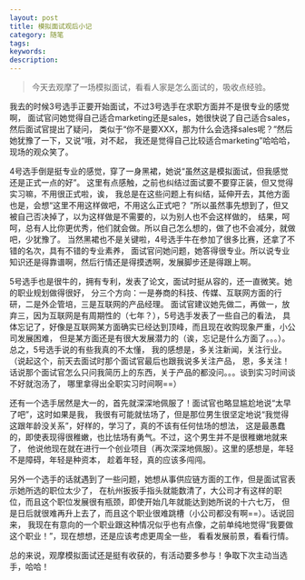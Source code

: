 ```yaml
---
layout: post
title: 模拟面试观后小记
category: 随笔
tags: 
keywords: 
description: 
---
```

> 今天去观摩了一场模拟面试，看看人家是怎么面试的，吸收点经验。

我去的时候3号选手正要开始面试，不过3号选手在求职方面并不是很专业的感觉啊，
面试官问她觉得自己适合marketing还是sales，她很快说了自己适合sales，然后面试官提出了疑问，
类似于“你不是要XXX，那为什么会选择sales呢？”然后她犹豫了一下，又说“哦，对不起，
我还是觉得自己比较适合marketing”哈哈哈，现场的观众笑了。

4号选手倒是挺专业的感觉，穿了一身黑裙，她说“虽然这是模拟面试，但我感觉还是正式一点的好”。
这里有点感触，之前也纠结过面试要不要穿正装，但又觉得实习嘛，不用很正式啦，诶，
我总是在这些问题上有纠结，延伸开去，其他方面也是，会想“这里不用这样做吧，不用这么正式吧？
”所以虽然事先想到了，但又被自己否决掉了，以为这样做是不需要的，以为别人也不会这样做的，
结果，呵呵，总有人比你更优秀，他们就会做。所以自己怎么想的，做了也不会减分，就做吧，少犹豫了。
当然黑裙也不是关键啦，4号选手牛在参加了很多比赛，还拿了不错的名次，具有不错的专业素养，
面试官问她问题，她答得很专业。所以说专业知识还是得靠谱啊，然后行情还是得摸透啊，发展脚步还是得跟上啊。

5号选手也是很牛的，拥有专利，发表了论文，面试时挺从容的，还一直微笑。她的职业规划做得很好，
分三个方向：一是券商的科技、传媒、互联网方面的行研，二是外企管培，三是互联网的产品经理。
面试官建议她先做二，再做一，放弃三，因为互联网是有周期性的（七年？），5号选手发表了一些自己的看法，
具体忘记了，好像是互联网某方面确实已经达到顶峰，而且现在收购现象严重，小公司发展困难，
但是某方面还是有很大发展潜力的（诶，忘记是什么方面了。。。）。总之，5号选手说的有些我真的不太懂，
我的感想是，多关注新闻，关注行业。（说起这个，前天去面试时那个面试官最后也跟我说多关注产品，
恩，多关注！话说那个面试官怎么只问我简历上的东西，关于产品的都没问。。。谈到实习时间谈不好就泡汤了，
哪里拿得出全职实习时间啊==）

还有一个选手居然是大一的，首先就深深地佩服了！面试官也略显尴尬地说“太早了吧”，这时如果是我，
我很有可能就怯场了，但是那位男生很坚定地说“我觉得这跟年龄没关系”，好样的，学习了，真的不该有任何怯场的想法，
这是最愚蠢的，即使表现得很稚嫩，也比怯场有勇气。不过，这个男生并不是很稚嫩地就来了，
他说他现在就在进行一个创业项目（再次深深地佩服）。这里的感想是，年轻不是障碍，年轻是种资本，
趁着年轻，真的应该多闯闯。

另外一个选手的话就遇到了一些问题，她想从事供应链方面的工作，但是面试官表示她所选的职位太少了，
在杭州扳扳手指头就能数清了，大公司才有这样的职位，而且这个职位发展很有瓶颈，即使开始几年就能达到她所说的十六七万，
但是日后就很难再升上去了，而且这个职业很难跳槽（小公司都没有啊==）。话说回来，
我现在有意向的一个职业跟这种情况似乎也有点像，之前单纯地觉得“我要做这个职业！”，现在想想，还是应该考虑更周全一些，
看看发展前景，看看行情。

总的来说，观摩模拟面试还是挺有收获的，有活动要多参与！争取下次主动当选手，哈哈！
